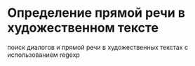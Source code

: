 # Определение прямой речи в художественном тексте
поиск диалогов и прямой речи в художественных текстах с использованием regexp
